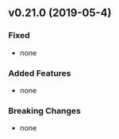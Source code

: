 ## v0.21.0 (2019-05-4)

### Fixed

- none


### Added Features

- none

### Breaking Changes

- none
